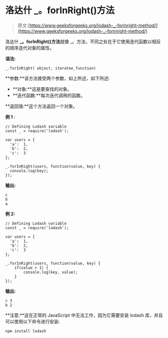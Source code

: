 # 洛达什 _。forInRight()方法

> 原文:[https://www.geeksforgeeks.org/lodash-_-forinright-method/](https://www.geeksforgeeks.org/lodash-_-forinright-method/)

洛达什 **_。forInRight()方法**就像 _。方法，不同之处在于它使用迭代函数以相反的顺序迭代对象的属性。

**语法:**

```
_.forInRight( object, iteratee_function)

```

**参数:**该方法接受两个参数，如上所述，如下所述:

*   **对象:**这是要查找的对象。
*   **迭代函数:**每次迭代调用的函数。

**返回值:**这个方法返回一个对象。

**例 1** :

```
// Defining Lodash variable 
const _ = require('lodash'); 

var users = {
  'a':  1,
  'b':  2,
  'c':  3
};

_.forInRight(users, function(value, key) {
  console.log(key);
});
```

**输出:**

```
c
b
a
```

**例 2:**

```
// Defining Lodash variable 
const _ = require('lodash'); 

var users = {
  'a':  1,
  'b':  2,
  'c':  3
};

_.forInRight(users, function(value, key) {
    if(value > 1) {
        console.log(key, value);
    }
});
```

**输出:**

```
c 3
b 2

```

**注意:**这在正常的 JavaScript 中无法工作，因为它需要安装 lodash 库，并且可以使用以下命令进行安装:

```
npm install lodash
```